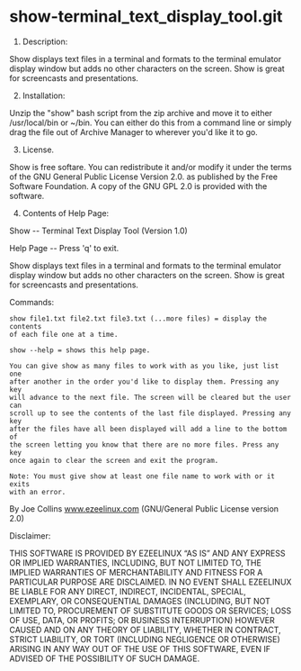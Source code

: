 # show-terminal_text_display_tool.git


1. Description:

 Show displays text files in a terminal and formats to the terminal emulator
 display window but adds no other characters on the screen. Show is great for
 screencasts and presentations.

2. Installation:

 Unzip the "show" bash script from the zip archive and move it to either
 /usr/local/bin or ~/bin. You can either do this from a command line or simply
 drag the file out of Archive Manager to wherever you'd like it to go.


3. License.

 Show is free softare. You can redistribute it and/or modify it under the
 terms of the GNU General Public License Version 2.0. as published by
 the Free Software Foundation. A copy of the GNU GPL 2.0 is provided with the
 software.

4. Contents of Help Page:

 Show -- Terminal Text Display Tool (Version 1.0)

 Help Page -- Press 'q' to exit.

 Show displays text files in a terminal and formats to the terminal emulator
 display window but adds no other characters on the screen. Show is great for
 screencasts and presentations.

 Commands:

    show file1.txt file2.txt file3.txt (...more files) = display the contents
    of each file one at a time.

    show --help = shows this help page.

    You can give show as many files to work with as you like, just list one
    after another in the order you'd like to display them. Pressing any key
    will advance to the next file. The screen will be cleared but the user can
    scroll up to see the contents of the last file displayed. Pressing any key
    after the files have all been displayed will add a line to the bottom of
    the screen letting you know that there are no more files. Press any key
    once again to clear the screen and exit the program.

    Note: You must give show at least one file name to work with or it exits
    with an error.

 By Joe Collins www.ezeelinux.com (GNU/General Public License version 2.0)

 Disclaimer:

 THIS SOFTWARE IS PROVIDED BY EZEELINUX “AS IS” AND ANY EXPRESS OR IMPLIED
 WARRANTIES, INCLUDING, BUT NOT LIMITED TO, THE IMPLIED WARRANTIES OF
 MERCHANTABILITY AND FITNESS FOR A PARTICULAR PURPOSE ARE DISCLAIMED. IN NO
 EVENT SHALL EZEELINUX BE LIABLE FOR ANY DIRECT, INDIRECT, INCIDENTAL, SPECIAL,
 EXEMPLARY, OR CONSEQUENTIAL DAMAGES (INCLUDING, BUT NOT LIMITED TO,
 PROCUREMENT OF SUBSTITUTE GOODS OR SERVICES; LOSS OF USE, DATA, OR PROFITS; OR
 BUSINESS INTERRUPTION) HOWEVER CAUSED AND ON ANY THEORY OF LIABILITY, WHETHER
 IN CONTRACT, STRICT LIABILITY, OR TORT (INCLUDING NEGLIGENCE OR OTHERWISE)
 ARISING IN ANY WAY OUT OF THE USE OF THIS SOFTWARE, EVEN IF ADVISED OF THE
 POSSIBILITY OF SUCH DAMAGE.


